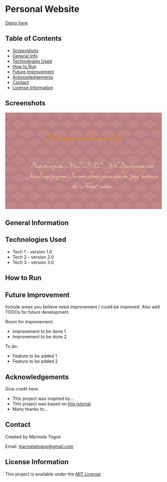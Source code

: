 # Personal Website

<a href="https://marinela26.github.io/Personal-Website/#HOME">Demo here</a>

## Table of Contents
* [Screenshots](#screenshots)
* [General Info](#general-information)
* [Technologies Used](#technologies-used)
* [How to Run](#how-to-run)
* [Future Improvement](#future-improvement)
* [Acknowledgements](#acknowledgements)
* [Contact](#contact)
* [License information](#license-information)


## Screenshots

<img src="website.png" alt="PacMan" width="#" height="#">

## General Information


## Technologies Used
- Tech 1 - version 1.0
- Tech 2 - version 2.0
- Tech 3 - version 3.0


## How to Run


## Future Improvement
Include areas you believe need improvement / could be improved. Also add TODOs for future development.

Room for improvement:
- Improvement to be done 1
- Improvement to be done 2

To do:
- Feature to be added 1
- Feature to be added 2


## Acknowledgements
Give credit here.
- This project was inspired by...
- This project was based on [this tutorial](https://www.example.com).
- Many thanks to...


## Contact
Created by Marinela Togoe

Email: marinelatogoe@gmail.com


 ## License Information
 
This project is available under the [MIT License](). 





